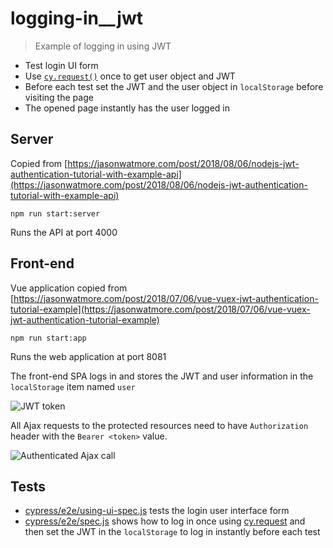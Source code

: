 # logging-in__jwt
> Example of logging in using JWT

- Test login UI form
- Use [`cy.request()`](https://on.cypress.io/request) once to get user object and JWT
- Before each test set the JWT and the user object in `localStorage` before visiting the page
- The opened page instantly has the user logged in

## Server

Copied from [https://jasonwatmore.com/post/2018/08/06/nodejs-jwt-authentication-tutorial-with-example-api](https://jasonwatmore.com/post/2018/08/06/nodejs-jwt-authentication-tutorial-with-example-api)

```shell
npm run start:server
```

Runs the API at port 4000

## Front-end

Vue application copied from [https://jasonwatmore.com/post/2018/07/06/vue-vuex-jwt-authentication-tutorial-example](https://jasonwatmore.com/post/2018/07/06/vue-vuex-jwt-authentication-tutorial-example)

```shell
npm run start:app
```

Runs the web application at port 8081

The front-end SPA logs in and stores the JWT and user information in the `localStorage` item named `user`

![JWT token](images/jwt.png)

All Ajax requests to the protected resources need to have `Authorization` header with the `Bearer <token>` value.

![Authenticated Ajax call](images/get-users.png)

## Tests

- [cypress/e2e/using-ui-spec.js](cypress/e2e/using-ui-spec.js) tests the login user interface form
- [cypress/e2e/spec.js](cypress/e2e/spec.js) shows how to log in once using [cy.request](https://on.cypress.io/request) and then set the JWT in the `localStorage` to log in instantly before each test
